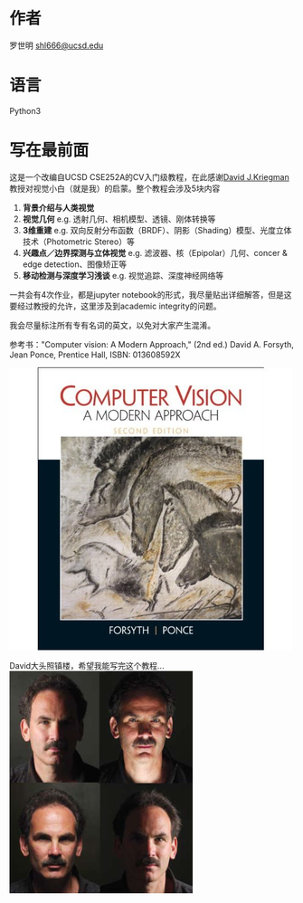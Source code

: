 # 作者
罗世明 shl666@ucsd.edu

# 语言
Python3

# 写在最前面
这是一个改编自UCSD CSE252A的CV入门级教程，在此感谢[David J.Kriegman](http://cseweb.ucsd.edu/~kriegman/)教授对视觉小白（就是我）的启蒙。整个教程会涉及5块内容
1. **背景介绍与人类视觉**
1. **视觉几何** e.g. 透射几何、相机模型、透镜、刚体转换等
1. **3维重建** e.g. 双向反射分布函数（BRDF）、阴影（Shading）模型、光度立体技术（Photometric Stereo）等
1. **兴趣点／边界探测与立体视觉** e.g. 滤波器、核（Epipolar）几何、concer & edge detection、图像矫正等
1. **移动检测与深度学习浅谈** e.g. 视觉追踪、深度神经网络等

一共会有4次作业，都是jupyter notebook的形式，我尽量贴出详细解答，但是这要经过教授的允许，这里涉及到academic integrity的问题。

我会尽量标注所有专有名词的英文，以免对大家产生混淆。

参考书："Computer vision: A Modern Approach," (2nd ed.) David A. Forsyth, Jean Ponce, Prentice Hall, ISBN: 013608592X <br>

![CVbook](images/CVbook.jpeg)

David大头照镇楼，希望我能写完这个教程... <br>
![david](images/david.png)
